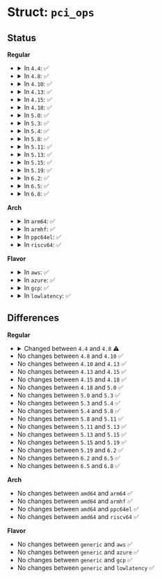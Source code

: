 # Struct: <code>pci_ops</code>

## Status
<b>Regular</b>
<ul>
<li>
<details>
<summary>In <code>4.4</code>: ✅</summary>

```c
struct pci_ops {
    void * (*map_bus)(struct pci_bus *, unsigned int, int);
    int (*read)(struct pci_bus *, unsigned int, int, int, u32 *);
    int (*write)(struct pci_bus *, unsigned int, int, int, u32);
};
```
</details>
</li>
<li>
<details>
<summary>In <code>4.8</code>: ✅</summary>

```c
struct pci_ops {
    int (*add_bus)(struct pci_bus *);
    void (*remove_bus)(struct pci_bus *);
    void * (*map_bus)(struct pci_bus *, unsigned int, int);
    int (*read)(struct pci_bus *, unsigned int, int, int, u32 *);
    int (*write)(struct pci_bus *, unsigned int, int, int, u32);
};
```
</details>
</li>
<li>
<details>
<summary>In <code>4.10</code>: ✅</summary>

```c
struct pci_ops {
    int (*add_bus)(struct pci_bus *);
    void (*remove_bus)(struct pci_bus *);
    void * (*map_bus)(struct pci_bus *, unsigned int, int);
    int (*read)(struct pci_bus *, unsigned int, int, int, u32 *);
    int (*write)(struct pci_bus *, unsigned int, int, int, u32);
};
```
</details>
</li>
<li>
<details>
<summary>In <code>4.13</code>: ✅</summary>

```c
struct pci_ops {
    int (*add_bus)(struct pci_bus *);
    void (*remove_bus)(struct pci_bus *);
    void * (*map_bus)(struct pci_bus *, unsigned int, int);
    int (*read)(struct pci_bus *, unsigned int, int, int, u32 *);
    int (*write)(struct pci_bus *, unsigned int, int, int, u32);
};
```
</details>
</li>
<li>
<details>
<summary>In <code>4.15</code>: ✅</summary>

```c
struct pci_ops {
    int (*add_bus)(struct pci_bus *);
    void (*remove_bus)(struct pci_bus *);
    void * (*map_bus)(struct pci_bus *, unsigned int, int);
    int (*read)(struct pci_bus *, unsigned int, int, int, u32 *);
    int (*write)(struct pci_bus *, unsigned int, int, int, u32);
};
```
</details>
</li>
<li>
<details>
<summary>In <code>4.18</code>: ✅</summary>

```c
struct pci_ops {
    int (*add_bus)(struct pci_bus *);
    void (*remove_bus)(struct pci_bus *);
    void * (*map_bus)(struct pci_bus *, unsigned int, int);
    int (*read)(struct pci_bus *, unsigned int, int, int, u32 *);
    int (*write)(struct pci_bus *, unsigned int, int, int, u32);
};
```
</details>
</li>
<li>
<details>
<summary>In <code>5.0</code>: ✅</summary>

```c
struct pci_ops {
    int (*add_bus)(struct pci_bus *);
    void (*remove_bus)(struct pci_bus *);
    void * (*map_bus)(struct pci_bus *, unsigned int, int);
    int (*read)(struct pci_bus *, unsigned int, int, int, u32 *);
    int (*write)(struct pci_bus *, unsigned int, int, int, u32);
};
```
</details>
</li>
<li>
<details>
<summary>In <code>5.3</code>: ✅</summary>

```c
struct pci_ops {
    int (*add_bus)(struct pci_bus *);
    void (*remove_bus)(struct pci_bus *);
    void * (*map_bus)(struct pci_bus *, unsigned int, int);
    int (*read)(struct pci_bus *, unsigned int, int, int, u32 *);
    int (*write)(struct pci_bus *, unsigned int, int, int, u32);
};
```
</details>
</li>
<li>
<details>
<summary>In <code>5.4</code>: ✅</summary>

```c
struct pci_ops {
    int (*add_bus)(struct pci_bus *);
    void (*remove_bus)(struct pci_bus *);
    void * (*map_bus)(struct pci_bus *, unsigned int, int);
    int (*read)(struct pci_bus *, unsigned int, int, int, u32 *);
    int (*write)(struct pci_bus *, unsigned int, int, int, u32);
};
```
</details>
</li>
<li>
<details>
<summary>In <code>5.8</code>: ✅</summary>

```c
struct pci_ops {
    int (*add_bus)(struct pci_bus *);
    void (*remove_bus)(struct pci_bus *);
    void * (*map_bus)(struct pci_bus *, unsigned int, int);
    int (*read)(struct pci_bus *, unsigned int, int, int, u32 *);
    int (*write)(struct pci_bus *, unsigned int, int, int, u32);
};
```
</details>
</li>
<li>
<details>
<summary>In <code>5.11</code>: ✅</summary>

```c
struct pci_ops {
    int (*add_bus)(struct pci_bus *);
    void (*remove_bus)(struct pci_bus *);
    void * (*map_bus)(struct pci_bus *, unsigned int, int);
    int (*read)(struct pci_bus *, unsigned int, int, int, u32 *);
    int (*write)(struct pci_bus *, unsigned int, int, int, u32);
};
```
</details>
</li>
<li>
<details>
<summary>In <code>5.13</code>: ✅</summary>

```c
struct pci_ops {
    int (*add_bus)(struct pci_bus *);
    void (*remove_bus)(struct pci_bus *);
    void * (*map_bus)(struct pci_bus *, unsigned int, int);
    int (*read)(struct pci_bus *, unsigned int, int, int, u32 *);
    int (*write)(struct pci_bus *, unsigned int, int, int, u32);
};
```
</details>
</li>
<li>
<details>
<summary>In <code>5.15</code>: ✅</summary>

```c
struct pci_ops {
    int (*add_bus)(struct pci_bus *);
    void (*remove_bus)(struct pci_bus *);
    void * (*map_bus)(struct pci_bus *, unsigned int, int);
    int (*read)(struct pci_bus *, unsigned int, int, int, u32 *);
    int (*write)(struct pci_bus *, unsigned int, int, int, u32);
};
```
</details>
</li>
<li>
<details>
<summary>In <code>5.19</code>: ✅</summary>

```c
struct pci_ops {
    int (*add_bus)(struct pci_bus *);
    void (*remove_bus)(struct pci_bus *);
    void * (*map_bus)(struct pci_bus *, unsigned int, int);
    int (*read)(struct pci_bus *, unsigned int, int, int, u32 *);
    int (*write)(struct pci_bus *, unsigned int, int, int, u32);
};
```
</details>
</li>
<li>
<details>
<summary>In <code>6.2</code>: ✅</summary>

```c
struct pci_ops {
    int (*add_bus)(struct pci_bus *);
    void (*remove_bus)(struct pci_bus *);
    void * (*map_bus)(struct pci_bus *, unsigned int, int);
    int (*read)(struct pci_bus *, unsigned int, int, int, u32 *);
    int (*write)(struct pci_bus *, unsigned int, int, int, u32);
};
```
</details>
</li>
<li>
<details>
<summary>In <code>6.5</code>: ✅</summary>

```c
struct pci_ops {
    int (*add_bus)(struct pci_bus *);
    void (*remove_bus)(struct pci_bus *);
    void * (*map_bus)(struct pci_bus *, unsigned int, int);
    int (*read)(struct pci_bus *, unsigned int, int, int, u32 *);
    int (*write)(struct pci_bus *, unsigned int, int, int, u32);
};
```
</details>
</li>
<li>
<details>
<summary>In <code>6.8</code>: ✅</summary>

```c
struct pci_ops {
    int (*add_bus)(struct pci_bus *);
    void (*remove_bus)(struct pci_bus *);
    void * (*map_bus)(struct pci_bus *, unsigned int, int);
    int (*read)(struct pci_bus *, unsigned int, int, int, u32 *);
    int (*write)(struct pci_bus *, unsigned int, int, int, u32);
};
```
</details>
</li>
</ul>
<b>Arch</b>
<ul>
<li>
<details>
<summary>In <code>arm64</code>: ✅</summary>

```c
struct pci_ops {
    int (*add_bus)(struct pci_bus *);
    void (*remove_bus)(struct pci_bus *);
    void * (*map_bus)(struct pci_bus *, unsigned int, int);
    int (*read)(struct pci_bus *, unsigned int, int, int, u32 *);
    int (*write)(struct pci_bus *, unsigned int, int, int, u32);
};
```
</details>
</li>
<li>
<details>
<summary>In <code>armhf</code>: ✅</summary>

```c
struct pci_ops {
    int (*add_bus)(struct pci_bus *);
    void (*remove_bus)(struct pci_bus *);
    void * (*map_bus)(struct pci_bus *, unsigned int, int);
    int (*read)(struct pci_bus *, unsigned int, int, int, u32 *);
    int (*write)(struct pci_bus *, unsigned int, int, int, u32);
};
```
</details>
</li>
<li>
<details>
<summary>In <code>ppc64el</code>: ✅</summary>

```c
struct pci_ops {
    int (*add_bus)(struct pci_bus *);
    void (*remove_bus)(struct pci_bus *);
    void * (*map_bus)(struct pci_bus *, unsigned int, int);
    int (*read)(struct pci_bus *, unsigned int, int, int, u32 *);
    int (*write)(struct pci_bus *, unsigned int, int, int, u32);
};
```
</details>
</li>
<li>
<details>
<summary>In <code>riscv64</code>: ✅</summary>

```c
struct pci_ops {
    int (*add_bus)(struct pci_bus *);
    void (*remove_bus)(struct pci_bus *);
    void * (*map_bus)(struct pci_bus *, unsigned int, int);
    int (*read)(struct pci_bus *, unsigned int, int, int, u32 *);
    int (*write)(struct pci_bus *, unsigned int, int, int, u32);
};
```
</details>
</li>
</ul>
<b>Flavor</b>
<ul>
<li>
<details>
<summary>In <code>aws</code>: ✅</summary>

```c
struct pci_ops {
    int (*add_bus)(struct pci_bus *);
    void (*remove_bus)(struct pci_bus *);
    void * (*map_bus)(struct pci_bus *, unsigned int, int);
    int (*read)(struct pci_bus *, unsigned int, int, int, u32 *);
    int (*write)(struct pci_bus *, unsigned int, int, int, u32);
};
```
</details>
</li>
<li>
<details>
<summary>In <code>azure</code>: ✅</summary>

```c
struct pci_ops {
    int (*add_bus)(struct pci_bus *);
    void (*remove_bus)(struct pci_bus *);
    void * (*map_bus)(struct pci_bus *, unsigned int, int);
    int (*read)(struct pci_bus *, unsigned int, int, int, u32 *);
    int (*write)(struct pci_bus *, unsigned int, int, int, u32);
};
```
</details>
</li>
<li>
<details>
<summary>In <code>gcp</code>: ✅</summary>

```c
struct pci_ops {
    int (*add_bus)(struct pci_bus *);
    void (*remove_bus)(struct pci_bus *);
    void * (*map_bus)(struct pci_bus *, unsigned int, int);
    int (*read)(struct pci_bus *, unsigned int, int, int, u32 *);
    int (*write)(struct pci_bus *, unsigned int, int, int, u32);
};
```
</details>
</li>
<li>
<details>
<summary>In <code>lowlatency</code>: ✅</summary>

```c
struct pci_ops {
    int (*add_bus)(struct pci_bus *);
    void (*remove_bus)(struct pci_bus *);
    void * (*map_bus)(struct pci_bus *, unsigned int, int);
    int (*read)(struct pci_bus *, unsigned int, int, int, u32 *);
    int (*write)(struct pci_bus *, unsigned int, int, int, u32);
};
```
</details>
</li>
</ul>

## Differences
<b>Regular</b>
<ul>
<li>
<details>
<summary>Changed between <code>4.4</code> and <code>4.8</code> ⚠️</summary>
<ul>
<li>
<b>Field added. </b>
<code>int (*add_bus)(struct pci_bus *)</code>
</li>
<li>
<b>Field added. </b>
<code>void (*remove_bus)(struct pci_bus *)</code>
</li>
</ul>
</details>
</li>
<li>
No changes between <code>4.8</code> and <code>4.10</code> ✅
</li>
<li>
No changes between <code>4.10</code> and <code>4.13</code> ✅
</li>
<li>
No changes between <code>4.13</code> and <code>4.15</code> ✅
</li>
<li>
No changes between <code>4.15</code> and <code>4.18</code> ✅
</li>
<li>
No changes between <code>4.18</code> and <code>5.0</code> ✅
</li>
<li>
No changes between <code>5.0</code> and <code>5.3</code> ✅
</li>
<li>
No changes between <code>5.3</code> and <code>5.4</code> ✅
</li>
<li>
No changes between <code>5.4</code> and <code>5.8</code> ✅
</li>
<li>
No changes between <code>5.8</code> and <code>5.11</code> ✅
</li>
<li>
No changes between <code>5.11</code> and <code>5.13</code> ✅
</li>
<li>
No changes between <code>5.13</code> and <code>5.15</code> ✅
</li>
<li>
No changes between <code>5.15</code> and <code>5.19</code> ✅
</li>
<li>
No changes between <code>5.19</code> and <code>6.2</code> ✅
</li>
<li>
No changes between <code>6.2</code> and <code>6.5</code> ✅
</li>
<li>
No changes between <code>6.5</code> and <code>6.8</code> ✅
</li>
</ul>
<b>Arch</b>
<ul>
<li>
No changes between <code>amd64</code> and <code>arm64</code> ✅
</li>
<li>
No changes between <code>amd64</code> and <code>armhf</code> ✅
</li>
<li>
No changes between <code>amd64</code> and <code>ppc64el</code> ✅
</li>
<li>
No changes between <code>amd64</code> and <code>riscv64</code> ✅
</li>
</ul>
<b>Flavor</b>
<ul>
<li>
No changes between <code>generic</code> and <code>aws</code> ✅
</li>
<li>
No changes between <code>generic</code> and <code>azure</code> ✅
</li>
<li>
No changes between <code>generic</code> and <code>gcp</code> ✅
</li>
<li>
No changes between <code>generic</code> and <code>lowlatency</code> ✅
</li>
</ul>
